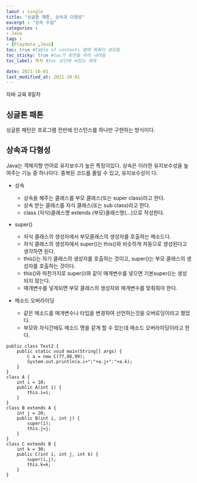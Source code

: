 ```yaml
---
laout : single
title: "싱글톤 패톤, 상속과 다형성"
excerpt : "상속 수업"
categories :
- Java
tags :
- [Playdata ,Java]
toc: true #Table of contents 옆에 목록이 생성됨
toc_sticky: true #toc가 화면을 따라 내려옴
toc_label: 목차 #toc 상단에 써있는 제목

date: 2021-10-01
last_modified_at: 2021-10-01
---
```

자바 교육 8일차

## 싱글톤 패톤
싱글톤 패턴은 프로그램 전반에 인스턴스를 하나만 구현하는 방식이다.

## 상속과 다형성

Java는 객체지향 언어로 유지보수가 높은 특징이있다. 상속은 이러한 유지보수성을 높여주는 기능 중 하나이다. 중복된 코드를 줄일 수 있고, 유지보수성이 다.

- 상속
  - 상속을 해주는 클래스를 부모 클래스(또는 super class)라고 한다.
  - 상속 받는 클래스를 자식 클래스(또는 sub class)라고 한다.
  - class (자식)클래스명 extends (부모)클래스명{...}으로 작성한다.

- super()
  - 자식 클래스의 생성자에서 부모클래스의 생성자를 호출하는 메소드다.
  - 자식 클래스의 생성자에서 super()는 this()와 비슷하게 자동으로 생성된다고 생각하면 된다.
  - this()는 자기 클래스의 생성자를 호출하는 것이고, super()는 부모 클래스의 생성자를 호출하는 것이다.
  - this()와 마찬가지로 super(i)와 같이 매개변수를 넣으면 기본super()는 생성되지 않는다.
  - 매개변수를 넣게되면 부모 클래스의 생성자와 매개변수를 맞춰줘야 한다.

- 메소드 오버라이딩
  - 같은 메소드를 매개변수나 타입을 변경하여 선언하는것을 오버로딩이라고 했었다.
  - 부모와 자식간에도 메소드 명을 같게 할 수 있는데 메소드 오버라이딩이라고 한다.

```
public class Test2 {
	public static void main(String[] args) {
		C a = new C(77,88,99);
		System.out.println(a.i+":"+a.j+":"+a.k);
	}
}
class A {
	int i = 10;
	public A(int i) {
		this.i=i;
	}
}
class B extends A {
	int j = 20;
	public B(int i, int j) {
		super(i);
		this.j=j;
	}
}
class C extends B {
	int k = 30;
	public C(int i, int j, int k) {
		super(i,j);
		this.k=k;
	}
}
